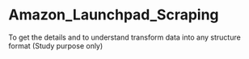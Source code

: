 # Amazon_Launchpad_Scraping
To get the details and to understand transform data into any structure format (Study purpose only)
